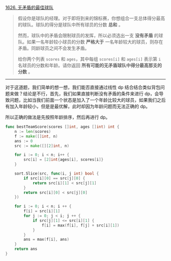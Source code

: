 [1626. 无矛盾的最佳球队](https://leetcode.cn/problems/best-team-with-no-conflicts/)

> 假设你是球队的经理。对于即将到来的锦标赛，你想组合一支总体得分最高的球队。球队的得分是球队中所有球员的分数 **总和** 。
>
> 然而，球队中的矛盾会限制球员的发挥，所以必须选出一支 **没有矛盾** 的球队。如果一名年龄较小球员的分数 **严格大于** 一名年龄较大的球员，则存在矛盾。同龄球员之间不会发生矛盾。
>
> 给你两个列表 `scores` 和 `ages`，其中每组 `scores[i]` 和 `ages[i]` 表示第 `i` 名球员的分数和年龄。请你返回 **所有可能的无矛盾球队中得分最高那支的分数** 。

---

对于这道题，我们简单的想一想，我们能否直接通过线性 dp 结合结合类似背包问题来做？结论是不行，首先，我们如果直接判断没有矛盾的条件来进行 dp，会导致问题，比如当我们前面一个状态是加入了一个年龄比较大的球员，如果我们之后有加入年龄较小，但是是最优解，此时却因为年龄问题而无法正确的 dp。

所以正确的做法是先按照年龄排序，然后再进行 dp。

```go
func bestTeamScore(scores []int, ages []int) int {
    n := len(scores)
    f := make([]int, n)
    ans := 0
    src := make([][2]int, n)

    for i := 0; i < n; i++ {
        src[i] = [2]int{ages[i], scores[i]}
    }

    sort.Slice(src, func(i, j int) bool {
        if src[i][0] == src[j][0] {
            return src[i][1] < src[j][1]
        }
        return src[i][0] < src[j][0]
    })

    for i := 0; i < n; i ++ {
        f[i] = src[i][1]
        for j := 0; j < i; j ++ {
            if src[j][1] <= src[i][1] {
                f[i] = max(f[i], f[j] + src[i][1])
            }
        } 
        ans = max(f[i], ans)
    }
    return ans
}
```

